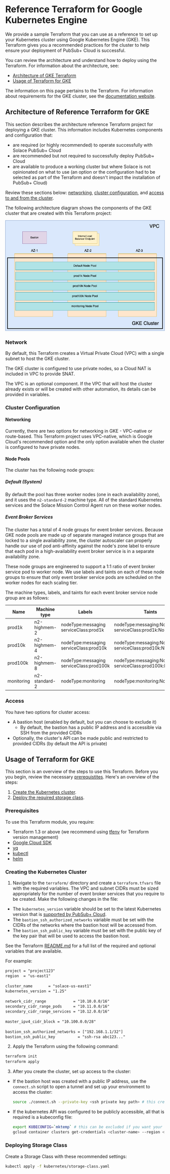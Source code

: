 # Reference Terraform for Google Kubernetes Engine

We provide a sample Terraform that you can use as a reference to set up your Kubernetes cluster using Google Kubernetes Engine (GKE). This Terraform gives you a recommended practices for the cluster to help ensure your deployment of PubSub+ Cloud is successful.

You can review the architecture and understand how to deploy using the Terraform.
For information about the architecture, see:
* [Architecture of GKE Terraform](#gke-architecture)
* [Usage of Terraform for GKE](#gke-usage)

The information on this page pertains to the Terraform. For information about requirements
for the GKE cluster, see the [documentation website](https://docs.solace.com/Cloud/Deployment-Considerations/installing-ps-cloud-k8s-gke-specific-req.htm).

## Architecture of Reference Terraform for GKE<a name="gke-architecture"></a>

This section describes the architecture reference Terraform project for deploying a GKE cluster. This information includes Kubernetes components and configuration that:

 * are required (or highly recommended) to operate successfully with Solace PubSub+ Cloud
 * are recommended but not required to successfully deploy PubSub+ Cloud
 * are available to produce a working cluster but where Solace is not opinionated on what to use (an option or the configuration had to be selected as part of the Terraform and doesn't impact the installation of PubSub+ Cloud)

Review these sections below: [networking](#gke-network), [cluster configuration](#gke-cluster-configure), and [access to and from the cluster](#gke-access).

The following architecture diagram shows the components of the GKE cluster that are created with this Terraform project:

![GKE Architecture Diagram](docs/architecture.png)


### Network <a name="gke-network"></a>

By default, this Terraform creates a Virtual Private Cloud (VPC) with a single subnet to host the GKE cluster.

The GKE cluster is configured to use private nodes, so a Cloud NAT is included in VPC to provide SNAT.

The VPC is an optional component. If the VPC that will host the cluster already exists or will be created with other automation, its details can be provided in variables.

### Cluster Configuration <a name="gke-cluster-configure"></a>

#### Networking

Currently, there are two options for networking in GKE - VPC-native or route-based. This Terraform project uses VPC-native, which is Google Cloud's recommended option and the only option available when the cluster is configured to have private nodes.

#### Node Pools

The cluster has the following node groups:

##### Default (System)

By default the pool has three worker nodes (one in each availability zone), and it uses the `n2-standard-2` machine type. All of the standard Kubernetes services and the Solace Mission Control Agent run on these worker nodes.

##### Event Broker Services

The cluster has a total of 4 node groups for event broker services. Because GKE node pools are made up of separate managed instance groups that are locked to a single availability zone, the cluster autoscaler can properly handle our use of pod anti-affinity against the node's zone label to ensure that each pod in a high-availability event broker service is in a separate availability zone.

These node groups are engineered to support a 1:1 ratio of event broker service pod to worker node. We use labels and taints on each of these node groups to ensure that only event broker service pods are scheduled on the worker nodes for each scaling tier.

The machine types, labels, and taints for each event broker service node group are as follows:

| Name       | Machine  type | Labels                                      | Taints                                                          |
|------------|---------------|---------------------------------------------|-----------------------------------------------------------------|
| prod1k     | n2-highmem-2  | nodeType:messaging<br>serviceClass:prod1k   | nodeType:messaging:NoExecute<br>serviceClass:prod1k:NoExecute   |
| prod10k    | n2-highmem-4  | nodeType:messaging<br>serviceClass:prod10k  | nodeType:messaging:NoExecute<br>serviceClass:prod10k:NoExecute  |
| prod100k   | n2-highmem-8  | nodeType:messaging<br>serviceClass:prod100k | nodeType:messaging:NoExecute<br>serviceClass:prod100k:NoExecute |
| monitoring | n2-standard-2 | nodeType:monitoring                         | nodeType:monitoring:NoExecute                                   |

### Access <a name="gke-access"></a>

You have two options for cluster access:

 * A bastion host (enabled by default, but you can choose to exclude it)
   * By default, the bastion has a public IP address and is accessible via SSH from the provided CIDRs
 * Optionally, the cluster's API can be made public and restricted to provided CIDRs (by default the API is private)

## Usage of Terraform for GKE <a name="gke-usage"></a>

This section is an overview of the steps to use this Terraform. Before you you begin, review the necessary [prerequistites](#gke-prerequisites).
Here's an overview of the steps:
1. [Create the Kubernetes cluster](#gke-create-cluster).
1. [Deploy the required storage class](#gke-deploy-storage).

### Prerequisites <a name="gke-prerequisites"></a>

To use this Terraform module, you require:

* Terraform 1.3 or above (we recommend using [tfenv](https://github.com/tfutils/tfenv) for Terraform version management)
* [Google Cloud SDK](https://cloud.google.com/sdk)
* [yq](https://github.com/mikefarah/yq#install)
* [kubectl](https://kubernetes.io/docs/tasks/tools/install-kubectl-linux/)
* [helm](https://helm.sh/docs/intro/install/)

### Creating the Kubernetes Cluster <a name="gke-create-cluster"></a>

1. Navigate to the `terraform/` directory and create a `terraform.tfvars` file with the required variables. The VPC and subnet CIDRs must be sized appropriately for the number of event broker services that you require to be created. Make the following changes in the file:

* The `kubernetes_version` variable should be set to the latest Kubernetes version that is [supported by PubSub+ Cloud](https://docs.solace.com/Cloud/Deployment-Considerations/cloud-broker-k8s-versions-support.htm).
* The `bastion_ssh_authorized_networks` variable must be set with the CIDRs of the networks where the bastion host will be accessed from.
* The `bastion_ssh_public_key` variable must be set with the public key of the key pair that will be used to access the bastion host.

See the Terraform [README.md](terraform/README.md) for a full list of the required and optional variables that are available.

For example:

```
project = "project123"
region  = "us-east1"

cluster_name       = "solace-us-east1"
kubernetes_version = "1.25"

network_cidr_range            = "10.10.0.0/16"
secondary_cidr_range_pods     = "10.11.0.0/16"
secondary_cidr_range_services = "10.12.0.0/16"

master_ipv4_cidr_block = "10.100.0.0/28"

bastion_ssh_authorized_networks = ["192.168.1.1/32"]
bastion_ssh_public_key          = "ssh-rsa abc123..."
```


2. Apply the Terraform using the following command:

```bash
terraform init
terraform apply
```

3. After you create the cluster, set up access to the cluster:

* If the bastion host was created with a public IP address, use the `connect.sh` script to open a tunnel and set up your environment to access the cluster:

    ```bash
    source ./connect.sh --private-key <ssh private key path> # this creates a proxy via the bastion and sets up a KUBECONFIG file with the appropriate proxy configuration
    ```

* If the kubernetes API was configured to be publicly accessible, all that is required is a kubeconfig file:

    ```bash
    export KUBECONFIG=`mktemp` # this can be excluded if you want your standard ~/.kube/config.yaml file updated
    gcloud container clusters get-credentials <cluster-name> --region <region>
    ```

### Deploying Storage Class <a name="gke-deploy-storage"></a>

Create a Storage Class with these recommended settings:

```bash
kubectl apply -f kubernetes/storage-class.yaml
```
